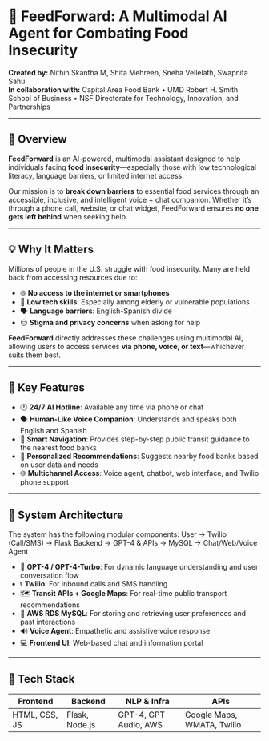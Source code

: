 # 🥗 FeedForward: A Multimodal AI Agent for Combating Food Insecurity

**Created by:** Nithin Skantha M, Shifa Mehreen, Sneha Vellelath, Swapnita Sahu  
**In collaboration with:** Capital Area Food Bank • UMD Robert H. Smith School of Business • NSF Directorate for Technology, Innovation, and Partnerships

---

## 🚀 Overview

**FeedForward** is an AI-powered, multimodal assistant designed to help individuals facing **food insecurity**—especially those with low technological literacy, language barriers, or limited internet access.

Our mission is to **break down barriers** to essential food services through an accessible, inclusive, and intelligent voice + chat companion. Whether it’s through a phone call, website, or chat widget, FeedForward ensures **no one gets left behind** when seeking help.

---

## 💡 Why It Matters

Millions of people in the U.S. struggle with food insecurity. Many are held back from accessing resources due to:

- 🌐 **No access to the internet or smartphones**
- 📱 **Low tech skills**: Especially among elderly or vulnerable populations
- 🗣️ **Language barriers**: English-Spanish divide
- 😔 **Stigma and privacy concerns** when asking for help

**FeedForward** directly addresses these challenges using multimodal AI, allowing users to access services **via phone, voice, or text**—whichever suits them best.

---

## 🧠 Key Features

- 🕐 **24/7 AI Hotline**: Available any time via phone or chat
- 🗣️ **Human-Like Voice Companion**: Understands and speaks both English and Spanish
- 📍 **Smart Navigation**: Provides step-by-step public transit guidance to the nearest food banks
- 🧾 **Personalized Recommendations**: Suggests nearby food banks based on user data and needs
- 🌐 **Multichannel Access**: Voice agent, chatbot, web interface, and Twilio phone support

---

## 🧱 System Architecture

The system has the following modular components:
User → Twilio (Call/SMS) → Flask Backend → GPT-4 & APIs → MySQL → Chat/Web/Voice Agent

- 🧠 **GPT-4 / GPT-4-Turbo**: For dynamic language understanding and user conversation flow  
- 📞 **Twilio**: For inbound calls and SMS handling  
- 🗺️ **Transit APIs + Google Maps**: For real-time public transport recommendations  
- 💾 **AWS RDS MySQL**: For storing and retrieving user preferences and past interactions  
- 🔊 **Voice Agent**: Empathetic and assistive voice response  
- 💻 **Frontend UI**: Web-based chat and information portal  

---

## 🔧 Tech Stack

| Frontend       | Backend         | NLP & Infra           | APIs                         |
|----------------|------------------|------------------------|------------------------------|
| HTML, CSS, JS  | Flask, Node.js   | GPT-4, GPT Audio, AWS  | Google Maps, WMATA, Twilio   |
